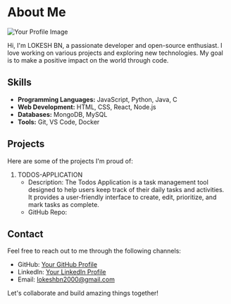 # About Me

![Your Profile Image](https://marketsplash.com/content/images/2023/09/MarketSplash-PROGRAMMING-Cover-17--1--2.jpg)

Hi, I'm LOKESH BN, a passionate developer and open-source enthusiast. I love working on various projects and exploring new technologies. My goal is to make a positive impact on the world through code.

## Skills

- **Programming Languages:** JavaScript, Python, Java, C
- **Web Development:** HTML, CSS, React, Node.js
- **Databases:** MongoDB, MySQL
- **Tools:** Git, VS Code, Docker

## Projects

Here are some of the projects I'm proud of:

1. TODOS-APPLICATION
   - Description: The Todos Application is a task management tool designed to help users keep track of their daily tasks and activities. It provides a user-friendly interface to create, edit, prioritize, and mark tasks as complete.
   - GitHub Repo: []((https://github.com/BNLokesh/TODOS-APPLICATION))


## Contact

Feel free to reach out to me through the following channels:

- GitHub: [Your GitHub Profile](https://github.com/BNLokesh/)
- LinkedIn: [Your LinkedIn Profile](https://www.linkedin.com/in/lokeshbn/)
- Email: lokeshbn2000@gmail.com

Let's collaborate and build amazing things together!
